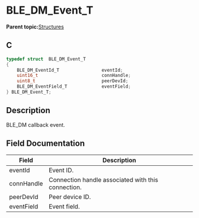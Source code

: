 # BLE\_DM\_Event\_T

**Parent topic:**[Structures](GUID-E5E92890-D6CE-4B37-AD56-B4D84D746B1B.md)

## C

```c
typedef struct  BLE_DM_Event_T
{
    BLE_DM_EventId_T                eventId;
    uint16_t                        connHandle;
    uint8_t                         peerDevId;
    BLE_DM_EventField_T             eventField;
} BLE_DM_Event_T;
```

## Description

BLE\_DM callback event.

## Field Documentation

|Field|Description|
|-----|-----------|
|eventId|Event ID.|
|connHandle|Connection handle associated with this connection.|
|peerDevId|Peer device ID.|
|eventField|Event field.|

